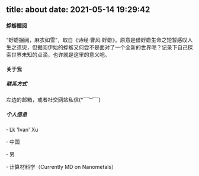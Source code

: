 title: about
date: 2021-05-14 19:29:42
---
#### **蜉蝣掘阅**

“蜉蝣掘阅，麻衣如雪”，取自《诗经·曹风·蜉蝣》。原意是借蜉蝣生命之短暂感叹人生之须臾，但掘阅伊始的蜉蝣又何尝不是面对了一个全新的世界呢？记录下自己探索世界未知的点滴，也许就是这里的意义吧。


#### **关于我**

##### 联系方式

左边的邮箱，或者社交网站私信(*￣︶￣)

##### 个人信息

**·** Lk 'Ivan' Xu

**·** 中国

**·** 男

**·** 计算材料学（Currently MD on Nanometals）